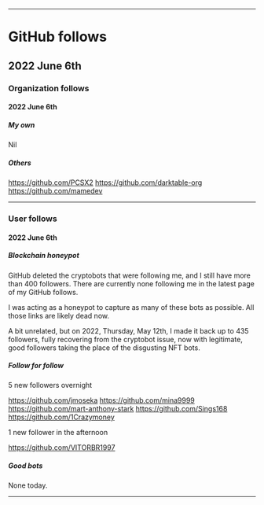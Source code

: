 
***

# GitHub follows

## 2022 June 6th

### Organization follows

#### 2022 June 6th

##### My own

Nil

##### Others

https://github.com/PCSX2
https://github.com/darktable-org
https://github.com/mamedev

***

### User follows

#### 2022 June 6th

##### Blockchain honeypot

GitHub deleted the cryptobots that were following me, and I still have more than 400 followers. There are currently none following me in the latest page of my GitHub follows.

I was acting as a honeypot to capture as many of these bots as possible. All those links are likely dead now.

A bit unrelated, but on 2022, Thursday, May 12th, I made it back up to 435 followers, fully recovering from the cryptobot issue, now with legitimate, good followers taking the place of the disgusting NFT bots.

##### Follow for follow

5 new followers overnight

https://github.com/jmoseka
https://github.com/mina9999
https://github.com/mart-anthony-stark
https://github.com/Sings168
https://github.com/1Crazymoney

1 new follower in the afternoon

https://github.com/VITORBR1997

##### Good bots

None today.

***

<!-- TODO: Todays entries

##### Follow for follow

5 new followers overnight

https://github.com/jmoseka
https://github.com/mina9999
https://github.com/mart-anthony-stark
https://github.com/Sings168
https://github.com/1Crazymoney

END: TODO !-->

